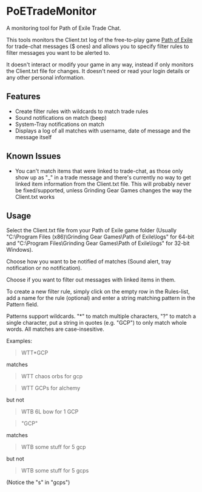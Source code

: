 PoETradeMonitor
===============

A monitoring tool for Path of Exile Trade Chat.

This tools monitors the Client.txt log of the free-to-play game [Path of Exile](http://www.pathofexile.com) for trade-chat messages ($ ones) and allows you to specify filter rules to filter messages you want to be alerted to.

It doesn't interact or modify your game in any way, instead if only monitors the Client.txt file for changes. It doesn't need or read your login details or any other personal information.

Features
--------
- Create filter rules with wildcards to match trade rules
- Sound notifications on match (beep)
- System-Tray notifications on match
- Displays a log of all matches with username, date of message and the message itself

Known Issues
------------
- You can't match items that were linked to trade-chat, as those only show up as "_" in a trade message and there's currently no way to get linked item information from the Client.txt file. This will probably never be fixed/supported, unless Grinding Gear Games changes the way the Client.txt works

Usage
-----
Select the Client.txt file from your Path of Exile game folder (Usually "C:\Program Files (x86)\Grinding Gear Games\Path of Exile\logs" for 64-bit and "C:\Program Files\Grinding Gear Games\Path of Exile\logs" for 32-bit Windows).

Choose how you want to be notified of matches (Sound alert, tray notification or no notification).

Choose if you want to filter out messages with linked items in them.

To create a new filter rule, simply click on the empty row in the Rules-list, add a name for the rule (optional) and enter a string matching pattern in the Pattern field.

Patterns support wildcards. "*" to match multiple characters, "?" to match a single character, put a string in quotes (e.g. "GCP") to only match whole words. All matches are case-insesitive.

Examples:

> WTT*GCP

matches

> WTT chaos orbs for gcp

> WTT GCPs for alchemy

but not

>WTB 6L bow for 1 GCP



>"GCP"

matches

>WTB some stuff for 5 gcp

but not

>WTB some stuff for 5 gcps

(Notice the "s" in "gcps")